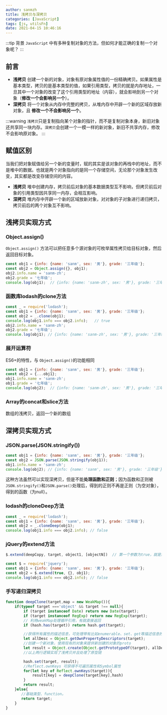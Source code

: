```yaml
---
author: sanmzh
title: 浅拷贝与深拷贝
categories: [JavaScript]
tags: [js, utilsFn]
date: 2021-04-15 10:46:16
---
```


<Boxx changeTime="30000"/>

:::tip 背景
`JavaScript` 中有多种复制对象的方法，但如何才能正确的复制一个对象呢？
:::

## 前言
- **浅拷贝** 创建一个新的对象，对象有原对象属性值的一份精确拷贝。如果属性是基本类型，拷贝的是基本类型的值，如果引用类型，拷贝的就是内存地址，一旦其中一个对象的改变了这个引用类型的地址（内容），就会影响到另一个对象（**修改一个会影响另一个**）。
- **深拷贝** 将一个对象从内存中完整的拷贝，从堆内存中开辟一个新的区域存放新对象，且 **修改一个不会影响另一个**。

:::warning
 `浅拷贝`只是复制指向某个对象的指针，而不是复制对象本身，新旧对象还共享同一块内存。`深拷贝`会创建一个一模一样的新对象，新旧不共享内存，修改不会影响原对象。
:::

## 赋值区别
当我们把对象赋值给另一个新的变量时，赋的其实是该对象的再栈中的地址，而不是堆中的数据。也就是两个对象指向的是同一个存储空间，无论那个对象发生改变，其实都是改变存储空间的内容。

- **浅拷贝** 堆中创建内存，拷贝前后对象的基本数据类型互不影响，但拷贝前后对象的引用类型因共享同一内存，会相互影响。
- **深拷贝** 堆内存中开辟一个新的区域放新对象，对对象的子对象进行递归拷贝，拷贝前后的两个对象互不影响。

## 浅拷贝实现方式
### Object.assign()
`Object.assign()` 方法可以把任意多个源对象的可枚举属性拷贝给目标对象，然后返回目标对象。
```js
const obj1 = {info: {name: 'sanm', sex: '男'}, grade: '三年级'};
const obj2 = Object.assign({}, obj1);
obj2.info.name = 'sanm-zh';
obj2.grade = '七年级';
console.log(obj1);  // {info: {name: 'sanm-zh', sex: '男'}, grade: '三年级'}
```

### 函数库lodash的clone方法
```js
const _ = require('lodash');
const obj1 = {info: {name: 'sanm', sex: '男'}, grade: '三年级'};
const obj2 = _.clone(obj1);
console.log(obj1.info === obj2.info);   // true
obj2.info.name = 'sanm-zh';
obj2.grade = '七年级';
console.log(obj1); // {info: {name: 'sanm-zh', sex: '男'}, grade: '三年级'}
```

### 展开运算符
ES6+的特性，与 `Object.assign()`的功能相同

```js
const obj1 = {info: {name: 'sanm', sex: '男'}, grade: '三年级'};
const obj2 = {...obj1};
obj1.info.name = 'sanm-zh';
obj1.grade = '七年级';
console.log(obj2);  // {info: {name: 'sanm-zh', sex: '男'}, grade: '三年级'}
```

### Array的concat和slice方法
数组的浅拷贝，返回一个新的数组

## 深拷贝实现方式
### JSON.parse(JSON.stringify())
```js
const obj1 = {info: {name: 'sanm', sex: '男'}, grade: '三年级'};
const obj2 = JSON.parse(JSON.stringify(obj1));
obj1.info.name = 'sanm-zh';
console.log(obj2); // {info: {name: 'sanm', sex: '男'}, grade: '三年级'}
```
这种方法虽然可以实现深拷贝，但是不能**处理函数和正则**；因为函数和正则被`JSON.stringify()`和`JSON.parse()`处理后，得到的正则不再是正则（为空对象），得到的函数（为null）。

### lodash的cloneDeep方法
```js
const _ = require('lodash');
const obj1 = {info: {name: 'sanm', sex: '男'}, grade: '三年级'};
const obj2 = _.cloneDeep(obj1);
console.log(obj1.info === obj2.info); // false
```

### jQuery的extend方法
```js
$.extend(deepCopy, target, object1, [objectN])  // 第一个参数为true，就是深拷贝
```

```js
const $ = require('jquery');
const obj1 = {info: {name: 'sanm', sex: '男'}, grade: '三年级'};
const obj2 = $.extend(true, {}, obj1);
console.log(obj1.info === obj2.info); // false
```

### 手写递归深拷贝
```js
function deepClone(target,map = new WeakMap()){
    if(typeof target ==='object' && target !== null){
        if (target instanceof Date) return new Date(target);        
        if (target instanceof RegExp) return new RegExp(target);
        // 利用weakMap处理循环引用，有就直接返回
        if (hash.has(target)) return hash.get(target);

        //获得所有属性的描述信息，可处理带有比如enumerable、set、get等描述信息的数据
        let allDesc = Object.getOwnPropertyDescriptors(target);
        //创建一个新对象，使用现有的对象来提供新创建的对象的proto
        let result = Object.create(Object.getPrototypeOf(target), allDesc);
        //以上两行逻辑实现了浅拷贝并且处理了原型链

        hash.set(target, result);
        //Reflect.ownKeys 可获得不可遍历属性和Symbol属性
        for(let key of Reflect.ownKeys(target)){          
            result[key] = deepClone(target[key],hash)       
        }        
        return result;
    }else{
       //基础类型、function。
       return target;    
    }
}
```